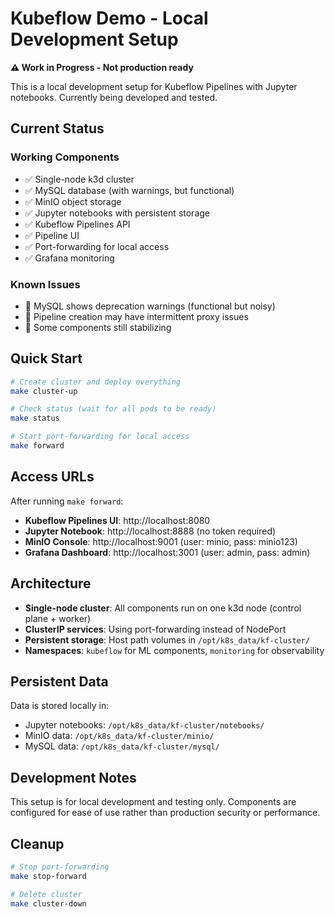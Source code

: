 # Kubeflow Demo - Local Development Setup

**⚠️ Work in Progress - Not production ready**

This is a local development setup for Kubeflow Pipelines with Jupyter notebooks. Currently being developed and tested.

## Current Status

### Working Components
- ✅ Single-node k3d cluster
- ✅ MySQL database (with warnings, but functional)
- ✅ MinIO object storage
- ✅ Jupyter notebooks with persistent storage
- ✅ Kubeflow Pipelines API
- ✅ Pipeline UI
- ✅ Port-forwarding for local access
- ✅ Grafana monitoring

### Known Issues
- 🔧 MySQL shows deprecation warnings (functional but noisy)
- 🔧 Pipeline creation may have intermittent proxy issues
- 🔧 Some components still stabilizing

## Quick Start

```bash
# Create cluster and deploy everything
make cluster-up

# Check status (wait for all pods to be ready)
make status

# Start port-forwarding for local access
make forward
```

## Access URLs

After running `make forward`:

- **Kubeflow Pipelines UI**: http://localhost:8080
- **Jupyter Notebook**: http://localhost:8888 (no token required)
- **MinIO Console**: http://localhost:9001 (user: minio, pass: minio123)
- **Grafana Dashboard**: http://localhost:3001 (user: admin, pass: admin)

## Architecture

- **Single-node cluster**: All components run on one k3d node (control plane + worker)
- **ClusterIP services**: Using port-forwarding instead of NodePort
- **Persistent storage**: Host path volumes in `/opt/k8s_data/kf-cluster/`
- **Namespaces**: `kubeflow` for ML components, `monitoring` for observability

## Persistent Data

Data is stored locally in:
- Jupyter notebooks: `/opt/k8s_data/kf-cluster/notebooks/`
- MinIO data: `/opt/k8s_data/kf-cluster/minio/`
- MySQL data: `/opt/k8s_data/kf-cluster/mysql/`

## Development Notes

This setup is for local development and testing only. Components are configured for ease of use rather than production security or performance.

## Cleanup

```bash
# Stop port-forwarding
make stop-forward

# Delete cluster
make cluster-down
```